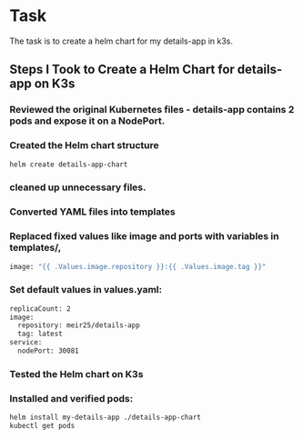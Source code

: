 # Task

The task is to create a helm chart for my details-app in k3s.

## Steps I Took to Create a Helm Chart for details-app on K3s
### Reviewed the original Kubernetes files - details-app contains 2 pods and expose it on a NodePort.
### Created the Helm chart structure
```bash
helm create details-app-chart
```
### cleaned up unnecessary files.
### Converted YAML files into templates
### Replaced fixed values like image and ports with variables in templates/,
```bash 
image: "{{ .Values.image.repository }}:{{ .Values.image.tag }}"
```
### Set default values in values.yaml:
```bash
replicaCount: 2
image:
  repository: meir25/details-app
  tag: latest
service:
  nodePort: 30081
```
### Tested the Helm chart on K3s
### Installed and verified pods:
```bash
helm install my-details-app ./details-app-chart
kubectl get pods
```
